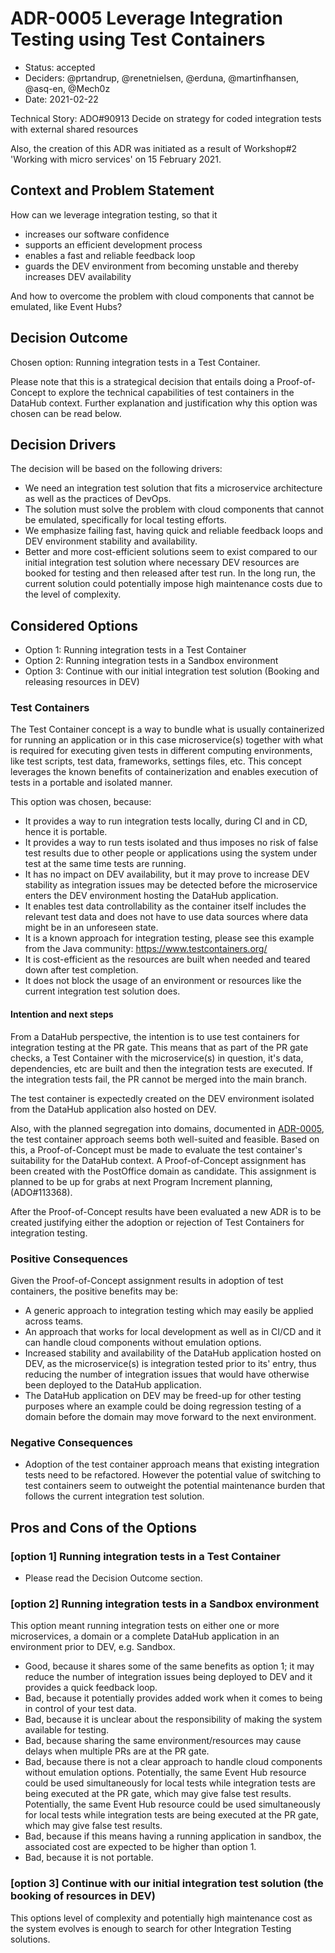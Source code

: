 # ADR-0005 Leverage Integration Testing using Test Containers

* Status: accepted
* Deciders: @prtandrup, @renetnielsen, @erduna, @martinfhansen, @asq-en, @Mech0z
* Date: 2021-02-22

Technical Story: ADO#90913 Decide on strategy for coded integration tests with external shared resources

Also, the creation of this ADR was initiated as a result of Workshop#2 'Working with micro services' on 15 February 2021.

## Context and Problem Statement

How can we leverage integration testing, so that it

* increases our software confidence
* supports an efficient development process
* enables a fast and reliable feedback loop
* guards the DEV environment from becoming unstable and thereby increases DEV availability

And how to overcome the problem with cloud components that cannot be emulated, like Event Hubs?

## Decision Outcome

Chosen option: Running integration tests in a Test Container.

Please note that this is a strategical decision that entails doing a Proof-of-Concept to explore the technical capabilities of test containers in the DataHub context.
Further explanation and justification why this option was chosen can be read below.

## Decision Drivers

The decision will be based on the following drivers:

* We need an integration test solution that fits a microservice architecture as well as the practices of DevOps.
* The solution must solve the problem with cloud components that cannot be emulated, specifically for local testing efforts.
* We emphasize failing fast, having quick and reliable feedback loops and DEV environment stability and availability.
* Better and more cost-efficient solutions seem to exist compared to our initial integration test solution where necessary DEV resources are booked for testing and then released after test run.
In the long run, the current solution could potentially impose high maintenance costs due to the level of complexity.

## Considered Options

* Option 1: Running integration tests in a Test Container
* Option 2: Running integration tests in a Sandbox environment
* Option 3: Continue with our initial integration test solution (Booking and releasing resources in DEV)

### Test Containers

The Test Container concept is a way to bundle what is usually containerized for running an application or in this case microservice(s) together with what is required for executing given tests in different computing environments, like test scripts, test data, frameworks, settings files, etc.
This concept leverages the known benefits of containerization and enables execution of tests in a portable and isolated manner.

This option was chosen, because:

* It provides a way to run integration tests locally, during CI and in CD, hence it is portable.
* It provides a way to run tests isolated and thus imposes no risk of false test results due to other people or applications using the system under test at the same time tests are running.
* It has no impact on DEV availability, but it may prove to increase DEV stability as integration issues may be detected before the microservice enters the DEV environment hosting the DataHub application.
* It enables test data controllability as the container itself includes the relevant test data and does not have to use data sources where data might be in an unforeseen state.
* It is a known approach for integration testing, please see this example from the Java community: <https://www.testcontainers.org/>
* It is cost-efficient as the resources are built when needed and teared down after test completion.
* It does not block the usage of an environment or resources like the current integration test solution does.

#### Intention and next steps

From a DataHub perspective, the intention is to use test containers for integration testing at the PR gate. This means that as part of the PR gate checks, a Test Container with the microservice(s) in question, it's data, dependencies, etc are built and then the integration tests are executed.
If the integration tests fail, the PR cannot be merged into the main branch.

The test container is expectedly created on the DEV environment isolated from the DataHub application also hosted on DEV.

Also, with the planned segregation into domains, documented in [ADR-0005](https://github.com/Energinet-DataHub/green-energy-hub/blob/main/docs/adr/0005-Segregate-the-system-into-smaller-chunks.md), the test container approach seems both well-suited and feasible. Based on this, a Proof-of-Concept must be made to evaluate the test container's suitability for the DataHub context. A Proof-of-Concept assignment has been created with the PostOffice domain as candidate. This assignment is planned to be up for grabs at next Program Increment planning, (ADO#113368).

After the Proof-of-Concept results have been evaluated a new ADR is to be created justifying either the adoption or rejection of Test Containers for integration testing.

### Positive Consequences <!-- optional -->

Given the Proof-of-Concept assignment results in adoption of test containers, the positive benefits may be:

* A generic approach to integration testing which may easily be applied across teams.
* An approach that works for local development as well as in CI/CD and it can handle cloud components without emulation options.
* Increased stability and availability of the DataHub application hosted on DEV, as the microservice(s) is integration tested prior to its' entry, thus reducing the number of integration issues that would have otherwise been deployed to the DataHub application.
* The DataHub application on DEV may be freed-up for other testing purposes where an example could be doing regression testing of a domain before the domain may move forward to the next environment.

### Negative Consequences <!-- optional -->

* Adoption of the test container approach means that existing integration tests need to be refactored. However the potential value of switching to test containers seem to outweight the potential maintenance burden that follows the current integration test solution.

## Pros and Cons of the Options <!-- optional -->

### [option 1] Running integration tests in a Test Container

* Please read the Decision Outcome section.

### [option 2] Running integration tests in a Sandbox environment

This option meant running integration tests on either one or more microservices, a domain or a complete DataHub application in an environment prior to DEV, e.g. Sandbox.

* Good, because it shares some of the same benefits as option 1; it may reduce the number of integration issues being deployed to DEV and it provides a quick feedback loop.
* Bad, because it potentially provides added work when it comes to being in control of your test data.
* Bad, because it is unclear about the responsibility of making the system available for testing.
* Bad, because sharing the same environment/resources may cause delays when multiple PRs are at the PR gate.
* Bad, because there is not a clear approach to handle cloud components without emulation options.
Potentially, the same Event Hub resource could be used simultaneously for local tests while integration tests are being executed at the PR gate, which may give false test results.
Potentially, the same Event Hub resource could be used simultaneously for local tests while integration tests are being executed at the PR gate, which may give false test results.
* Bad, because if this means having a running application in sandbox, the associated cost are expected to be higher than option 1.
* Bad, because it is not portable.

### [option 3] Continue with our initial integration test solution (the booking of resources in DEV)

This options level of complexity and potentially high maintenance cost as the system evolves is enough to search for other Integration Testing solutions.
